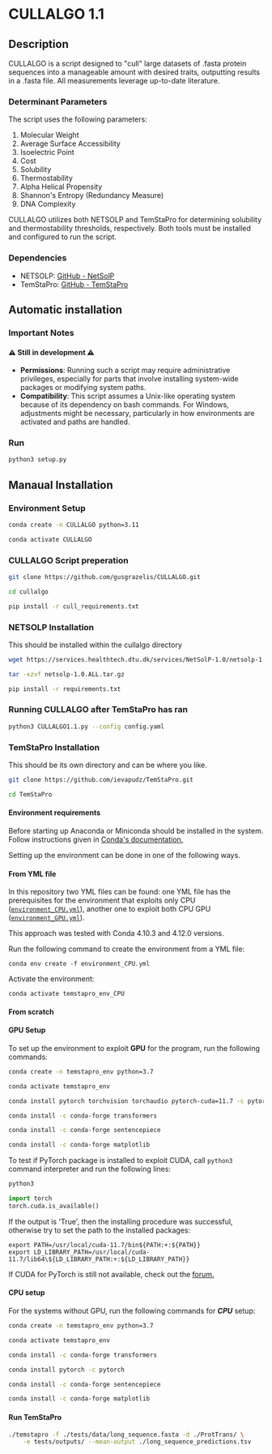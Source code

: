# CULLALGO 1.1

## Description
CULLALGO is a script designed to "cull" large datasets of .fasta protein sequences into a manageable amount with desired traits, outputting results in a .fasta file. All measurements leverage up-to-date literature.

### Determinant Parameters
The script uses the following parameters:
1. Molecular Weight
2. Average Surface Accessibility
3. Isoelectric Point
4. Cost
5. Solubility
6. Thermostability
7. Alpha Helical Propensity
8. Shannon's Entropy (Redundancy Measure)
9. DNA Complexity

CULLALGO utilizes both NETSOLP and TemStaPro for determining solubility and thermostability thresholds, respectively. Both tools must be installed and configured to run the script.

### Dependencies
- NETSOLP: [GitHub - NetSolP](https://github.com/tvinet/NetSolP-1.0)
- TemStaPro: [GitHub - TemStaPro](https://github.com/ievapudz/TemStaPro)

## Automatic installation
### Important Notes
#### ⚠️ Still in development ⚠️
- **Permissions**: Running such a script may require administrative privileges, especially for parts that involve installing system-wide packages or modifying system paths.
- **Compatibility**: This script assumes a Unix-like operating system because of its dependency on bash commands. For Windows, adjustments might be necessary, particularly in how environments are activated and paths are handled.
### Run
```bash
python3 setup.py
```


## Manaual Installation
### Environment Setup
```bash
conda create -n CULLALGO python=3.11
```
```bash
conda activate CULLALGO
```

### CULLALGO Script preperation
```bash
git clone https://github.com/gusgrazelis/CULLALGO.git
```
```bash
cd cullalgo
```
```bash
pip install -r cull_requirements.txt
```

### NETSOLP Installation
This should be installed within the cullalgo directory
```bash
wget https://services.healthtech.dtu.dk/services/NetSolP-1.0/netsolp-1.0.ALL.tar.gz
```
```bash
tar -xzvf netsolp-1.0.ALL.tar.gz
```
```bash
pip install -r requirements.txt
```

### Running CULLALGO after TemStaPro has ran
```bash
python3 CULLALGO1.1.py --config config.yaml
```

### TemStaPro Installation
This should be its own directory and can be where you like.
```bash
git clone https://github.com/ievapudz/TemStaPro.git
```
```bash
cd TemStaPro
```
#### Environment requirements

Before starting up Anaconda or Miniconda should be installed
in the system. Follow instructions given in 
[Conda's documentation.](https://docs.conda.io/projects/conda/en/latest/user-guide/install/linux.html)

Setting up the environment can be done in one of the following ways.

#### From YML file

In this repository two YML files can be found: one YML file
has the prerequisites for the environment that exploits only 
CPU ([`environment_CPU.yml`](./environment_CPU.yml)), another one to exploit both CPU 
GPU ([`environment_GPU.yml`](./environment_GPU.yml)).

This approach was tested with Conda 4.10.3 and 4.12.0 versions.

Run the following command to create the environment from a 
YML file:
```
conda env create -f environment_CPU.yml
```

Activate the environment:
```
conda activate temstapro_env_CPU
```

#### From scratch
#### GPU Setup
To set up the environment to exploit **GPU** for the program, run the following commands:
```bash
conda create -n temstapro_env python=3.7
```
```bash
conda activate temstapro_env
```
```bash
conda install pytorch torchvision torchaudio pytorch-cuda=11.7 -c pytorch -c nvidia
```
```bash
conda install -c conda-forge transformers
```
```bash
conda install -c conda-forge sentencepiece
```
```bash
conda install -c conda-forge matplotlib
```

To test if PyTorch package is installed to exploit CUDA,
call `python3` command interpreter and run the 
following lines:
```bash
python3
```
```python
import torch
torch.cuda.is_available()
```

If the output is 'True', then the installing procedure was successful,
otherwise try to set the path to the installed packages:
```
export PATH=/usr/local/cuda-11.7/bin${PATH:+:${PATH}}
export LD_LIBRARY_PATH=/usr/local/cuda-11.7/lib64\${LD_LIBRARY_PATH:+:${LD_LIBRARY_PATH}}
```

If CUDA for PyTorch is still not available, check out the [forum.](https://github.com/pytorch/pytorch/issues/30664)

#### CPU setup
For the systems without GPU, run the following commands for ***CPU*** setup:
```bash
conda create -n temstapro_env python=3.7
```
```bash
conda activate temstapro_env
```
```bash
conda install -c conda-forge transformers
```
```bash
conda install pytorch -c pytorch
```
```bash
conda install -c conda-forge sentencepiece
```
```bash
conda install -c conda-forge matplotlib
```
#### Run TemStaPro
```bash
./temstapro -f ./tests/data/long_sequence.fasta -d ./ProtTrans/ \
    -e tests/outputs/ --mean-output ./long_sequence_predictions.tsv
```
